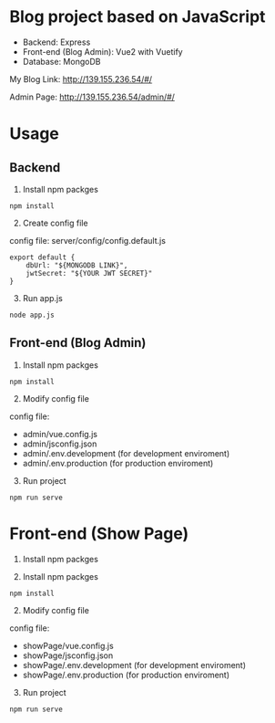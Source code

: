 # Blog project based on JavaScript

- Backend: Express
- Front-end (Blog Admin): Vue2 with Vuetify
- Database: MongoDB

My Blog Link: http://139.155.236.54/#/

Admin Page: http://139.155.236.54/admin/#/

# Usage

## Backend

1. Install npm packges

`npm install`

2. Create config file

config file: server/config/config.default.js

```
export default {
    dbUrl: "${MONGODB LINK}",
    jwtSecret: "${YOUR JWT SECRET}"
}
```

3. Run app.js

`node app.js`

## Front-end (Blog Admin)

1. Install npm packges

`npm install`

2. Modify config file

config file: 
- admin/vue.config.js
- admin/jsconfig.json
- admin/.env.development (for development enviroment)
- admin/.env.production (for production enviroment)

3. Run project

`npm run serve`

# Front-end (Show Page)

1. Install npm packges

1. Install npm packges

`npm install`

2. Modify config file

config file: 
- showPage/vue.config.js
- showPage/jsconfig.json
- showPage/.env.development (for development enviroment)
- showPage/.env.production (for production enviroment)

3. Run project

`npm run serve`

